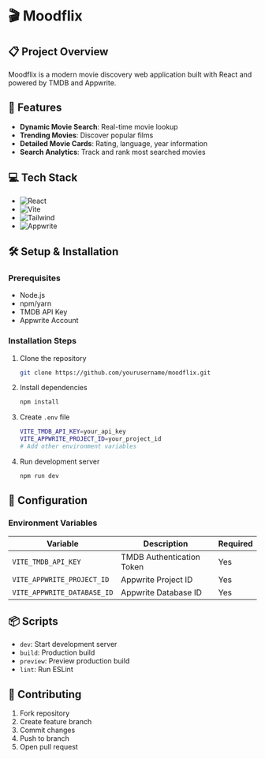 
# 🎬 Moodflix

## 📋 Project Overview

Moodflix is a modern movie discovery web application built with React and powered by TMDB and Appwrite.

## 🚀 Features

- **Dynamic Movie Search**: Real-time movie lookup
- **Trending Movies**: Discover popular films
- **Detailed Movie Cards**: Rating, language, year information
- **Search Analytics**: Track and rank most searched movies

## 💻 Tech Stack

- ![React](https://img.shields.io/badge/React-18-blue)
- ![Vite](https://img.shields.io/badge/Vite-Latest-yellow)
- ![Tailwind](https://img.shields.io/badge/Tailwind-CSS-blueviolet)
- ![Appwrite](https://img.shields.io/badge/Appwrite-Backend-red)

## 🛠 Setup & Installation

### Prerequisites

- Node.js
- npm/yarn
- TMDB API Key
- Appwrite Account

### Installation Steps

1. Clone the repository
   ```bash
   git clone https://github.com/yourusername/moodflix.git
   ```

2. Install dependencies
   ```bash
   npm install
   ```

3. Create `.env` file
   ```bash
   VITE_TMDB_API_KEY=your_api_key
   VITE_APPWRITE_PROJECT_ID=your_project_id
   # Add other environment variables
   ```

4. Run development server
   ```bash
   npm run dev
   ```

## 🔧 Configuration

### Environment Variables

| Variable | Description | Required |
|----------|-------------|----------|
| `VITE_TMDB_API_KEY` | TMDB Authentication Token | Yes |
| `VITE_APPWRITE_PROJECT_ID` | Appwrite Project ID | Yes |
| `VITE_APPWRITE_DATABASE_ID` | Appwrite Database ID | Yes |

## 📦 Scripts

- `dev`: Start development server
- `build`: Production build
- `preview`: Preview production build
- `lint`: Run ESLint

## 🤝 Contributing

1. Fork repository
2. Create feature branch
3. Commit changes
4. Push to branch
5. Open pull request


